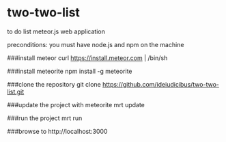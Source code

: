 two-two-list
============

to do list meteor.js web application

preconditions: you must have node.js and npm on the machine

###install meteor
    curl https://install.meteor.com | /bin/sh

###install meteorite
    npm install -g meteorite

###clone the repository
    git clone https://github.com/ideiudicibus/two-two-list.git

###update the project with meteorite
    mrt update

###run the project 
    mrt run
    
###browse to 
    http://localhost:3000


